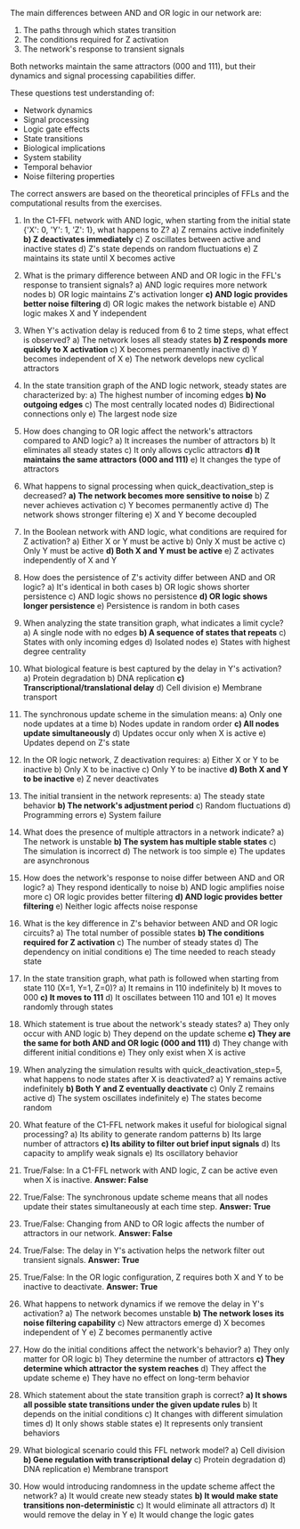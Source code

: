 The main differences between AND and OR logic in our network are:
1. The paths through which states transition
2. The conditions required for Z activation
3. The network's response to transient signals

Both networks maintain the same attractors (000 and 111), but their dynamics and signal processing capabilities differ.

These questions test understanding of:
- Network dynamics
- Signal processing
- Logic gate effects
- State transitions
- Biological implications
- System stability
- Temporal behavior
- Noise filtering properties

The correct answers are based on the theoretical principles of FFLs and the computational results from the exercises.





1. In the C1-FFL network with AND logic, when starting from the initial state {'X': 0, 'Y': 1, 'Z': 1}, what happens to Z?
a) Z remains active indefinitely
**b) Z deactivates immediately**
c) Z oscillates between active and inactive states
d) Z's state depends on random fluctuations
e) Z maintains its state until X becomes active

2. What is the primary difference between AND and OR logic in the FFL's response to transient signals?
a) AND logic requires more network nodes
b) OR logic maintains Z's activation longer
**c) AND logic provides better noise filtering**
d) OR logic makes the network bistable
e) AND logic makes X and Y independent

3. When Y's activation delay is reduced from 6 to 2 time steps, what effect is observed?
a) The network loses all steady states
**b) Z responds more quickly to X activation**
c) X becomes permanently inactive
d) Y becomes independent of X
e) The network develops new cyclical attractors

4. In the state transition graph of the AND logic network, steady states are characterized by:
a) The highest number of incoming edges
**b) No outgoing edges**
c) The most centrally located nodes
d) Bidirectional connections only
e) The largest node size

5. How does changing to OR logic affect the network's attractors compared to AND logic?
a) It increases the number of attractors
b) It eliminates all steady states
c) It only allows cyclic attractors
**d) It maintains the same attractors (000 and 111)**
e) It changes the type of attractors


6. What happens to signal processing when quick_deactivation_step is decreased?
**a) The network becomes more sensitive to noise**
b) Z never achieves activation
c) Y becomes permanently active
d) The network shows stronger filtering
e) X and Y become decoupled

7. In the Boolean network with AND logic, what conditions are required for Z activation?
a) Either X or Y must be active
b) Only X must be active
c) Only Y must be active
**d) Both X and Y must be active**
e) Z activates independently of X and Y

8. How does the persistence of Z's activity differ between AND and OR logic?
a) It's identical in both cases
b) OR logic shows shorter persistence
c) AND logic shows no persistence
**d) OR logic shows longer persistence**
e) Persistence is random in both cases

9. When analyzing the state transition graph, what indicates a limit cycle?
a) A single node with no edges
**b) A sequence of states that repeats**
c) States with only incoming edges
d) Isolated nodes
e) States with highest degree centrality

10. What biological feature is best captured by the delay in Y's activation?
a) Protein degradation
b) DNA replication
**c) Transcriptional/translational delay**
d) Cell division
e) Membrane transport

11. The synchronous update scheme in the simulation means:
a) Only one node updates at a time
b) Nodes update in random order
**c) All nodes update simultaneously**
d) Updates occur only when X is active
e) Updates depend on Z's state

12. In the OR logic network, Z deactivation requires:
a) Either X or Y to be inactive
b) Only X to be inactive
c) Only Y to be inactive
**d) Both X and Y to be inactive**
e) Z never deactivates

13. The initial transient in the network represents:
a) The steady state behavior
**b) The network's adjustment period**
c) Random fluctuations
d) Programming errors
e) System failure

14. What does the presence of multiple attractors in a network indicate?
a) The network is unstable
**b) The system has multiple stable states**
c) The simulation is incorrect
d) The network is too simple
e) The updates are asynchronous

15. How does the network's response to noise differ between AND and OR logic?
a) They respond identically to noise
b) AND logic amplifies noise more
c) OR logic provides better filtering
**d) AND logic provides better filtering**
e) Neither logic affects noise response


16. What is the key difference in Z's behavior between AND and OR logic circuits?
a) The total number of possible states
**b) The conditions required for Z activation**
c) The number of steady states
d) The dependency on initial conditions
e) The time needed to reach steady state

17. In the state transition graph, what path is followed when starting from state 110 (X=1, Y=1, Z=0)?
a) It remains in 110 indefinitely
b) It moves to 000
**c) It moves to 111**
d) It oscillates between 110 and 101
e) It moves randomly through states

18. Which statement is true about the network's steady states?
a) They only occur with AND logic
b) They depend on the update scheme
**c) They are the same for both AND and OR logic (000 and 111)**
d) They change with different initial conditions
e) They only exist when X is active

19. When analyzing the simulation results with quick_deactivation_step=5, what happens to node states after X is deactivated?
a) Y remains active indefinitely
**b) Both Y and Z eventually deactivate**
c) Only Z remains active
d) The system oscillates indefinitely
e) The states become random

20. What feature of the C1-FFL network makes it useful for biological signal processing?
a) Its ability to generate random patterns
b) Its large number of attractors
**c) Its ability to filter out brief input signals**
d) Its capacity to amplify weak signals
e) Its oscillatory behavior



21. True/False: In a C1-FFL network with AND logic, Z can be active even when X is inactive.
**Answer: False**

22. True/False: The synchronous update scheme means that all nodes update their states simultaneously at each time step.
**Answer: True**

23. True/False: Changing from AND to OR logic affects the number of attractors in our network.
**Answer: False**

24. True/False: The delay in Y's activation helps the network filter out transient signals.
**Answer: True**

25. True/False: In the OR logic configuration, Z requires both X and Y to be inactive to deactivate.
**Answer: True**

26. What happens to network dynamics if we remove the delay in Y's activation?
a) The network becomes unstable
**b) The network loses its noise filtering capability**
c) New attractors emerge
d) X becomes independent of Y
e) Z becomes permanently active

27. How do the initial conditions affect the network's behavior?
a) They only matter for OR logic
b) They determine the number of attractors
**c) They determine which attractor the system reaches**
d) They affect the update scheme
e) They have no effect on long-term behavior

28. Which statement about the state transition graph is correct?
**a) It shows all possible state transitions under the given update rules**
b) It depends on the initial conditions
c) It changes with different simulation times
d) It only shows stable states
e) It represents only transient behaviors

29. What biological scenario could this FFL network model?
a) Cell division
**b) Gene regulation with transcriptional delay**
c) Protein degradation
d) DNA replication
e) Membrane transport

30. How would introducing randomness in the update scheme affect the network?
a) It would create new steady states
**b) It would make state transitions non-deterministic**
c) It would eliminate all attractors
d) It would remove the delay in Y
e) It would change the logic gates

